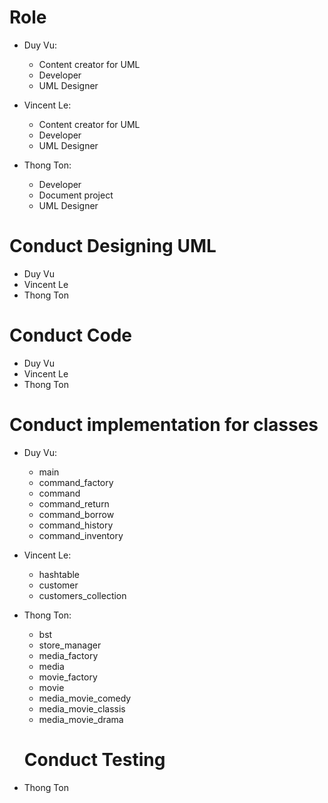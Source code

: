 # Role
- Duy Vu:
  + Content creator for UML
  + Developer
  + UML Designer
  
- Vincent Le: 
  + Content creator for UML
  + Developer
  + UML Designer

- Thong Ton:
  + Developer
  + Document project
  + UML Designer

# Conduct Designing UML
- Duy Vu
- Vincent Le
- Thong Ton

# Conduct Code
- Duy Vu
- Vincent Le
- Thong Ton

# Conduct implementation for classes
- Duy Vu:
  + main
  + command_factory
  + command
  + command_return
  + command_borrow
  + command_history
  + command_inventory
  
- Vincent Le:
  + hashtable
  + customer
  + customers_collection
  
- Thong Ton:
  + bst
  + store_manager
  + media_factory
  + media
  + movie_factory
  + movie
  + media_movie_comedy
  + media_movie_classis
  + media_movie_drama
  
  # Conduct Testing
- Thong Ton
